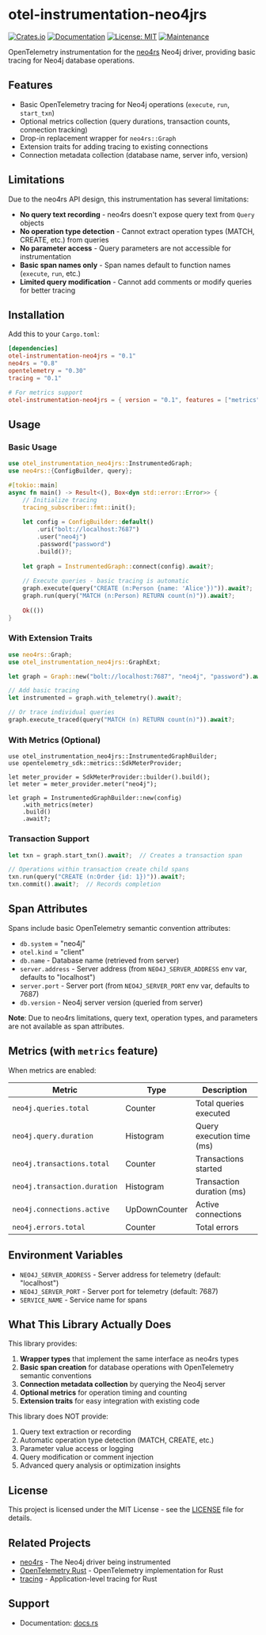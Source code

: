 # otel-instrumentation-neo4jrs

[![Crates.io](https://img.shields.io/crates/v/otel-instrumentation-neo4jrs.svg)](https://crates.io/crates/otel-instrumentation-neo4jrs)
[![Documentation](https://docs.rs/otel-instrumentation-neo4jrs/badge.svg)](https://docs.rs/otel-instrumentation-neo4jrs)
[![License: MIT](https://img.shields.io/badge/License-MIT-blue.svg)](LICENSE)
[![Maintenance](https://img.shields.io/badge/maintenance-experimental-blue.svg)]()

OpenTelemetry instrumentation for the [neo4rs](https://crates.io/crates/neo4rs) Neo4j driver, providing basic tracing for Neo4j database operations.

## Features

- Basic OpenTelemetry tracing for Neo4j operations (`execute`, `run`, `start_txn`)
- Optional metrics collection (query durations, transaction counts, connection tracking)
- Drop-in replacement wrapper for `neo4rs::Graph`
- Extension traits for adding tracing to existing connections
- Connection metadata collection (database name, server info, version)

## Limitations

Due to the neo4rs API design, this instrumentation has several limitations:

- **No query text recording** - neo4rs doesn't expose query text from `Query` objects
- **No operation type detection** - Cannot extract operation types (MATCH, CREATE, etc.) from queries
- **No parameter access** - Query parameters are not accessible for instrumentation
- **Basic span names only** - Span names default to function names (`execute`, `run`, etc.)
- **Limited query modification** - Cannot add comments or modify queries for better tracing

## Installation

Add this to your `Cargo.toml`:

```toml
[dependencies]
otel-instrumentation-neo4jrs = "0.1"
neo4rs = "0.8"
opentelemetry = "0.30"
tracing = "0.1"

# For metrics support
otel-instrumentation-neo4jrs = { version = "0.1", features = ["metrics"] }
```

## Usage

### Basic Usage

```rust
use otel_instrumentation_neo4jrs::InstrumentedGraph;
use neo4rs::{ConfigBuilder, query};

#[tokio::main]
async fn main() -> Result<(), Box<dyn std::error::Error>> {
    // Initialize tracing
    tracing_subscriber::fmt::init();
    
    let config = ConfigBuilder::default()
        .uri("bolt://localhost:7687")
        .user("neo4j")
        .password("password")
        .build()?;
    
    let graph = InstrumentedGraph::connect(config).await?;
    
    // Execute queries - basic tracing is automatic
    graph.execute(query("CREATE (n:Person {name: 'Alice'})")).await?;
    graph.run(query("MATCH (n:Person) RETURN count(n)")).await?;
    
    Ok(())
}
```

### With Extension Traits

```rust
use neo4rs::Graph;
use otel_instrumentation_neo4jrs::GraphExt;

let graph = Graph::new("bolt://localhost:7687", "neo4j", "password").await?;

// Add basic tracing
let instrumented = graph.with_telemetry().await?;

// Or trace individual queries
graph.execute_traced(query("MATCH (n) RETURN count(n)")).await?;
```

### With Metrics (Optional)

```rust,ignore
use otel_instrumentation_neo4jrs::InstrumentedGraphBuilder;
use opentelemetry_sdk::metrics::SdkMeterProvider;

let meter_provider = SdkMeterProvider::builder().build();
let meter = meter_provider.meter("neo4j");

let graph = InstrumentedGraphBuilder::new(config)
    .with_metrics(meter)
    .build()
    .await?;
```

### Transaction Support

```rust
let txn = graph.start_txn().await?;  // Creates a transaction span

// Operations within transaction create child spans
txn.run(query("CREATE (n:Order {id: 1})")).await?;
txn.commit().await?;  // Records completion
```

## Span Attributes

Spans include basic OpenTelemetry semantic convention attributes:

- `db.system` = "neo4j"
- `otel.kind` = "client"
- `db.name` - Database name (retrieved from server)
- `server.address` - Server address (from `NEO4J_SERVER_ADDRESS` env var, defaults to "localhost")
- `server.port` - Server port (from `NEO4J_SERVER_PORT` env var, defaults to 7687)
- `db.version` - Neo4j server version (queried from server)

**Note**: Due to neo4rs limitations, query text, operation types, and parameters are not available as span attributes.

## Metrics (with `metrics` feature)

When metrics are enabled:

| Metric | Type | Description |
|--------|------|-------------|
| `neo4j.queries.total` | Counter | Total queries executed |
| `neo4j.query.duration` | Histogram | Query execution time (ms) |
| `neo4j.transactions.total` | Counter | Transactions started |
| `neo4j.transaction.duration` | Histogram | Transaction duration (ms) |
| `neo4j.connections.active` | UpDownCounter | Active connections |
| `neo4j.errors.total` | Counter | Total errors |

## Environment Variables

- `NEO4J_SERVER_ADDRESS` - Server address for telemetry (default: "localhost")
- `NEO4J_SERVER_PORT` - Server port for telemetry (default: 7687)
- `SERVICE_NAME` - Service name for spans

## What This Library Actually Does

This library provides:

1. **Wrapper types** that implement the same interface as neo4rs types
2. **Basic span creation** for database operations with OpenTelemetry semantic conventions
3. **Connection metadata collection** by querying the Neo4j server
4. **Optional metrics** for operation timing and counting
5. **Extension traits** for easy integration with existing code

This library does NOT provide:

1. Query text extraction or recording
2. Automatic operation type detection (MATCH, CREATE, etc.)
3. Parameter value access or logging  
4. Query modification or comment injection
5. Advanced query analysis or optimization insights

## License

This project is licensed under the MIT License - see the [LICENSE](LICENSE) file for details.

## Related Projects

- [neo4rs](https://github.com/neo4j-labs/neo4rs) - The Neo4j driver being instrumented
- [OpenTelemetry Rust](https://github.com/open-telemetry/opentelemetry-rust) - OpenTelemetry implementation for Rust
- [tracing](https://github.com/tokio-rs/tracing) - Application-level tracing for Rust

## Support
- Documentation: [docs.rs](https://docs.rs/otel-instrumentation-neo4jrs)
